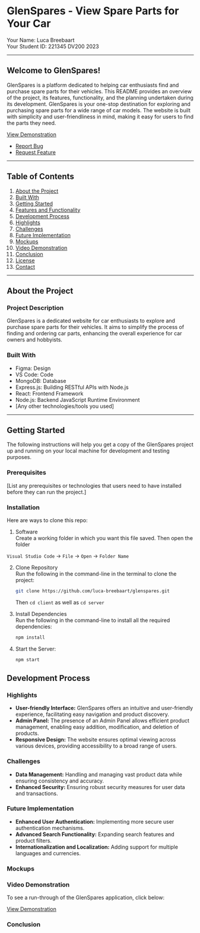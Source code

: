 # GlenSpares - View Spare Parts for Your Car

Your Name: Luca Breebaart  
Your Student ID: 221345 
DV200 2023

---

## Welcome to GlenSpares!

GlenSpares is a platform dedicated to helping car enthusiasts find and purchase spare parts for their vehicles. This README provides an overview of the project, its features, functionality, and the planning undertaken during its development. GlenSpares is your one-stop destination for exploring and purchasing spare parts for a wide range of car models. The website is built with simplicity and user-friendliness in mind, making it easy for users to find the parts they need.

[View Demonstration](YourVideoLink)
- [Report Bug](https://github.com/your_username/your_project_name/issues)
- [Request Feature](https://github.com/your_username/your_project_name/issues)

---

## Table of Contents

1. [About the Project](#about-the-project)
2. [Built With](#built-with)
3. [Getting Started](#getting-started)
4. [Features and Functionality](#features-and-functionality)
5. [Development Process](#development-process)
6. [Highlights](#highlights)
7. [Challenges](#challenges)
8. [Future Implementation](#future-implementation)
9. [Mockups](#mockups)
10. [Video Demonstration](#video-demonstration)
11. [Conclusion](#conclusion)
12. [License](#license)
13. [Contact](#contact)

---

## About the Project

### Project Description

GlenSpares is a dedicated website for car enthusiasts to explore and purchase spare parts for their vehicles. It aims to simplify the process of finding and ordering car parts, enhancing the overall experience for car owners and hobbyists.

### Built With

- Figma: Design
- VS Code: Code
- MongoDB: Database
- Express.js: Building RESTful APIs with Node.js
- React: Frontend Framework
- Node.js: Backend JavaScript Runtime Environment
- [Any other technologies/tools you used]

---

## Getting Started

The following instructions will help you get a copy of the GlenSpares project up and running on your local machine for development and testing purposes.

### Prerequisites

[List any prerequisites or technologies that users need to have installed before they can run the project.]

### Installation
Here are ways to clone this repo:

1. Software </br>
Create a working folder in which you want this file saved. Then open the folder

`Visual Studio Code` -> `File` -> `Open` -> `Folder Name`</br>

2. Clone Repository </br>
Run the following in the command-line in the terminal to clone the project:
   ```sh
   git clone https://github.com/luca-breebaart/glenspares.git
   ```
    Then `cd client` as well as `cd server`

3. Install Dependencies </br>
Run the following in the command-line to install all the required dependencies:

   ```sh
   npm install
   ```
4. Start the Server:

   ```sh
   npm start
   ```

## Development Process

### Highlights

- **User-friendly Interface:** GlenSpares offers an intuitive and user-friendly experience, facilitating easy navigation and product discovery.
- **Admin Panel:** The presence of an Admin Panel allows efficient product management, enabling easy addition, modification, and deletion of products.
- **Responsive Design:** The website ensures optimal viewing across various devices, providing accessibility to a broad range of users.

### Challenges

- **Data Management:** Handling and managing vast product data while ensuring consistency and accuracy.
- **Enhanced Security:** Ensuring robust security measures for user data and transactions.

### Future Implementation

- **Enhanced User Authentication:** Implementing more secure user authentication mechanisms.
- **Advanced Search Functionality:** Expanding search features and product filters.
- **Internationalization and Localization:** Adding support for multiple languages and currencies.

### Mockups


### Video Demonstration

To see a run-through of the GlenSpares application, click below:

[View Demonstration](//)

### Conclusion

